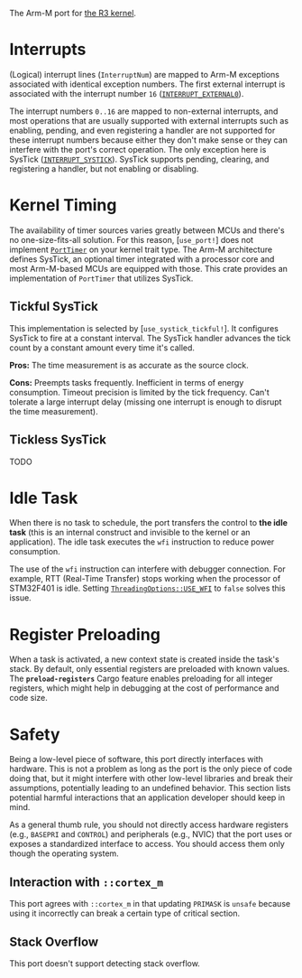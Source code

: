 The Arm-M port for [the R3 kernel](::r3_kernel).

# Interrupts

(Logical) interrupt lines (`InterruptNum`) are mapped to Arm-M exceptions associated with identical exception numbers. The first external interrupt is associated with the interrupt number `16` ([`INTERRUPT_EXTERNAL0`]).

The interrupt numbers `0..16` are mapped to non-external interrupts, and most operations that are usually supported with external interrupts such as enabling, pending, and even registering a handler are not supported for these interrupt numbers because either they don't make sense or they can interfere with the port's correct operation. The only exception here is SysTick ([`INTERRUPT_SYSTICK`]). SysTick supports pending, clearing, and registering a handler, but not enabling or disabling.

[`INTERRUPT_EXTERNAL0`]: crate::INTERRUPT_EXTERNAL0
[`INTERRUPT_SYSTICK`]: crate::INTERRUPT_SYSTICK

# Kernel Timing

The availability of timer sources varies greatly between MCUs and there's no one-size-fits-all solution. For this reason, [`use_port!`] does not implement [`PortTimer`] on your kernel trait type. The Arm-M architecture defines SysTick, an optional timer integrated with a processor core and most Arm-M-based MCUs are equipped with those. This crate provides an implementation of `PortTimer` that utilizes SysTick.

[`PortTimer`]: r3_kernel::PortTimer

## Tickful SysTick

This implementation is selected by [`use_systick_tickful!`]. It configures SysTick to fire at a constant interval. The SysTick handler advances the tick count by a constant amount every time it's called.

**Pros:** The time measurement is as accurate as the source clock.

**Cons:** Preempts tasks frequently. Inefficient in terms of energy consumption. Timeout precision is limited by the tick frequency. Can't tolerate a large interrupt delay (missing one interrupt is enough to disrupt the time measurement).

## Tickless SysTick

TODO

# Idle Task

When there is no task to schedule, the port transfers the control to **the idle task** (this is an internal construct and invisible to the kernel or an application). The idle task executes the `wfi` instruction to reduce power consumption.

The use of the `wfi` instruction can interfere with debugger connection. For example, RTT (Real-Time Transfer) stops working when the processor of STM32F401 is idle. Setting [`ThreadingOptions::USE_WFI`] to `false` solves this issue.

[`ThreadingOptions::USE_WFI`]: crate::ThreadingOptions::USE_WFI

# Register Preloading

When a task is activated, a new context state is created inside the task's stack. By default, only essential registers are preloaded with known values. The **`preload-registers`** Cargo feature enables preloading for all integer registers, which might help in debugging at the cost of performance and code size.

# Safety

Being a low-level piece of software, this port directly interfaces with hardware. This is not a problem as long as the port is the only piece of code doing that, but it might interfere with other low-level libraries and break their assumptions, potentially leading to an undefined behavior. This section lists potential harmful interactions that an application developer should keep in mind.

As a general thumb rule, you should not directly access hardware registers (e.g., `BASEPRI` and `CONTROL`) and peripherals (e.g., NVIC) that the port uses or exposes a standardized interface to access. You should access them only though the operating system.

## Interaction with `::cortex_m`

This port agrees with `::cortex_m` in that updating `PRIMASK` is `unsafe` because using it incorrectly can break a certain type of critical section.

## Stack Overflow

This port doesn't support detecting stack overflow.
